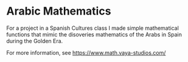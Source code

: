 # Arabic Mathematics

For a project in a Spanish Cultures class I made simple mathematical functions that mimic the disoveries mathematics of the Arabs in Spain during the Golden Era.

For more information, see https://www.math.vaya-studios.com/

